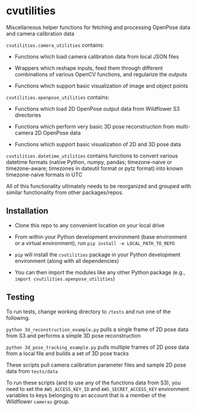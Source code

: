 # cvutilities

Miscellaneous helper functions for fetching and processing OpenPose data and camera calibration data

`cvutilities.camera_utilities` contains:

* Functions which load camera calibration data from local JSON files

* Wrappers which reshape inputs, feed them through different combinations of various OpenCV functions, and regularize the outputs

* Functions which support basic visualization of image and object points

`cvutilities.openpose_utilities` contains:

* Functions which load 2D OpenPose output data from Wildflower S3 directories

* Functions which perform very basic 3D pose reconstruction from multi-camera 2D OpenPose data

* Functions which support basic visualization of 2D and 3D pose data

`cvutilities.datetime_utilities` contains functions to convert various datetime formats (native Python, numpy, pandas; timezone-naive or timezone-aware; timezones in dateutil format or pytz format) into known timezone-naive formats in UTC

All of this functionality ultimately needs to be reorganized and grouped with similar functionality from other packages/repos.

## Installation

* Clone this repo to any convenient location on your local drive

* From within your Python development environment (base environment or a virtual environment), run `pip install -e LOCAL_PATH_TO_REPO`

* `pip` will install the `cvutilities` package in your Python development environment (along with all dependencies)

* You can then import the modules like any other Python package (e.g., `import cvutilities.openpose_utilities`)

## Testing

To run tests, change working directory to `/tests` and run one of the following.

`python 3d_reconstruction_example.py` pulls a single frame of 2D pose data from S3 and performs a simple 3D pose reconstruction

`python 3d_pose_tracking_example.py` pulls multiple frames of 2D pose data from a local file and builds a set of 3D pose tracks

These scripts pull camera calibration parameter files and sample 2D pose data from `tests/data`

To run these scripts (and to use any of the functions data from S3), you need to set the `AWS_ACCESS_KEY_ID` and `AWS_SECRET_ACCESS_KEY` environment variables to keys belonging to an account that is a member of the Wildflower `cameras` group.
